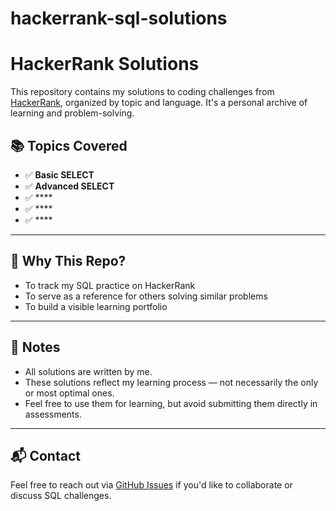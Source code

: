 # hackerrank-sql-solutions
# HackerRank Solutions

This repository contains my solutions to coding challenges from [HackerRank](https://www.hackerrank.com/), organized by topic and language. It's a personal archive of learning and problem-solving.

## 📚 Topics Covered

- ✅ **Basic SELECT**
- ✅ **Advanced SELECT**
- ✅ ****
- ✅ ****
- ✅ ****

---

## 🚀 Why This Repo?

- To track my SQL practice on HackerRank
- To serve as a reference for others solving similar problems
- To build a visible learning portfolio

---

## 📌 Notes

- All solutions are written by me.
- These solutions reflect my learning process — not necessarily the only or most optimal ones.
- Feel free to use them for learning, but avoid submitting them directly in assessments.

---

## 📬 Contact

Feel free to reach out via [GitHub Issues](https://github.com/YOUR_USERNAME/YOUR_REPO/issues) if you'd like to collaborate or discuss SQL challenges.
